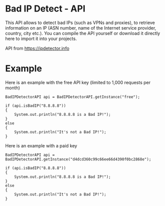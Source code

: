 # Bad IP Detect - API

This API allows to detect bad IPs (such as VPNs and proxies), to retrieve information on an IP (ASN number, name of the Internet service provider, country, city etc.). You can compile the API yourself or download it directly here to import it into your projects.

API from https://ipdetector.info

# Example
Here is an example with the free API key (limited to 1,000 requests per month)

```
BadIPDetectorAPI api = BadIPDetectorAPI.getInstance("free");
		
if (api.isBadIP("8.8.8.8"))
{
	System.out.println("8.8.8.8 is a Bad IP!");
}
else
{
	System.out.println("It's not a Bad IP!");
}
```

Here is an example with a paid key
```
BadIPDetectorAPI api = BadIPDetectorAPI.getInstance("d4dcd360c99c66ee66d4390f0bc2868e");
		
if (api.isBadIP("8.8.8.8"))
{
	System.out.println("8.8.8.8 is a Bad IP!");
}
else
{
	System.out.println("It's not a Bad IP!");
}
```

